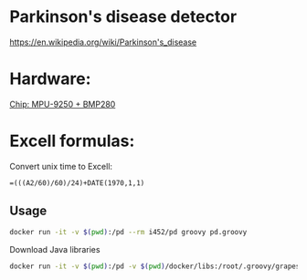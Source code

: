 # Parkinson's disease detector

https://en.wikipedia.org/wiki/Parkinson's_disease

Hardware:
========

[Chip: MPU-9250 + BMP280](docs/hardware-specifications/MPU-9250)

Excell formulas:
========

Convert unix time to Excell:
```excell
=(((A2/60)/60)/24)+DATE(1970,1,1)
```

Usage
-----
```sh
docker run -it -v $(pwd):/pd --rm i452/pd groovy pd.groovy
```

Download Java libraries
```sh
docker run -it -v $(pwd):/pd -v $(pwd)/docker/libs:/root/.groovy/grapes --rm i452/groovy groovy pd.groovy
```